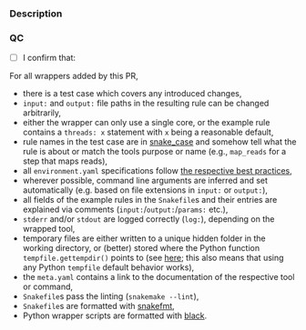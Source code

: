 <!-- Ensure that the PR title follows conventional commit style (<type>: <description>)-->
<!-- Possible types are here: https://github.com/commitizen/conventional-commit-types/blob/master/index.json -->

### Description

<!-- Add a description of your PR here-->

### QC
<!-- Make sure that you can tick the boxes below. -->

* [ ] I confirm that:

For all wrappers added by this PR, 

* there is a test case which covers any introduced changes,
* `input:` and `output:` file paths in the resulting rule can be changed arbitrarily,
* either the wrapper can only use a single core, or the example rule contains a `threads: x` statement with `x` being a reasonable default,
* rule names in the test case are in [snake_case](https://en.wikipedia.org/wiki/Snake_case) and somehow tell what the rule is about or match the tools purpose or name (e.g., `map_reads` for a step that maps reads),
* all `environment.yaml` specifications follow [the respective best practices](https://stackoverflow.com/a/64594513/2352071),
* wherever possible, command line arguments are inferred and set automatically (e.g. based on file extensions in `input:` or `output:`),
* all fields of the example rules in the `Snakefile`s and their entries are explained via comments (`input:`/`output:`/`params:` etc.),
* `stderr` and/or `stdout` are logged correctly (`log:`), depending on the wrapped tool,
* temporary files are either written to a unique hidden folder in the working directory, or (better) stored where the Python function `tempfile.gettempdir()` points to (see [here](https://docs.python.org/3/library/tempfile.html#tempfile.gettempdir); this also means that using any Python `tempfile` default behavior works),
* the `meta.yaml` contains a link to the documentation of the respective tool or command,
* `Snakefile`s pass the linting (`snakemake --lint`),
* `Snakefile`s are formatted with [snakefmt](https://github.com/snakemake/snakefmt),
* Python wrapper scripts are formatted with [black](https://black.readthedocs.io).
